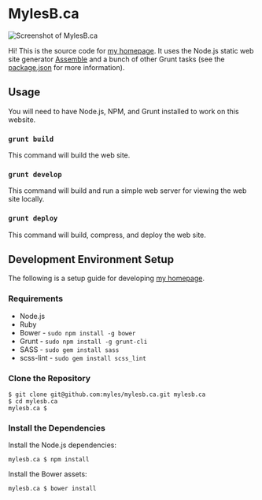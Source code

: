 # MylesB.ca

![Screenshot of MylesB.ca](/designs/screenshot.png?raw=true "Screenshot of MylesB.ca")

Hi! This is the source code for [my homepage](https://mylesb.ca/ "Myles Braithwaite"). It
uses the Node.js static web site generator [Assemble](http://assemble.io/) and a bunch of
other Grunt tasks (see the [package.json](package.json) for more information).

## Usage

You will need to have Node.js, NPM, and Grunt installed to work on this website.

### `grunt build`

This command will build the web site.

### `grunt develop`

This command will build and run a simple web server for viewing the web site locally.

### `grunt deploy`

This command will build, compress, and deploy the web site.

## Development Environment Setup

The following is a setup guide for developing [my homepage](https://mylesb.ca "Myles Braithwaite").

### Requirements

* Node.js
* Ruby
* Bower - `sudo npm install -g bower`
* Grunt - `sudo npm install -g grunt-cli`
* SASS - `sudo gem install sass`
* scss-lint - `sudo gem install scss_lint`

### Clone the Repository

```shell
$ git clone git@github.com:myles/mylesb.ca.git mylesb.ca
$ cd mylesb.ca
mylesb.ca $ 
```

### Install the Dependencies

Install the Node.js dependencies:

```shell
mylesb.ca $ npm install
```

Install the Bower assets:

```shell
mylesb.ca $ bower install
```